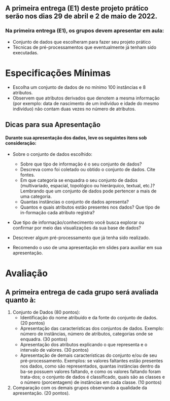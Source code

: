 
## A primeira entrega (E1) deste projeto prático serão nos dias 29 de abril e 2 de maio de 2022.

### Na primeira entrega (E1), os grupos devem apresentar em aula:
- Conjunto de dados que escolheram para fazer seu projeto prático
- Técnicas de pré-processamentos que eventualmente já tenham sido executadas.


# Especificações Mínimas

- Escolha um conjunto de dados de no mínimo 100 instâncias e 8 atributos.
- Observem que atributos derivados que denotem a mesma informação (por exemplo: data de nascimento de um indivíduo e idade do mesmo indivíduo) não contam duas vezes no número de atributos.

## Dicas para sua Apresentação

#### Durante sua apresentação dos dados, leve os seguintes itens sob consideração:
- Sobre o conjunto de dados escolhido:
    
    - Sobre que tipo de informação é o seu conjunto de dados?
    - Descreva como foi coletado ou obtido o conjunto de dados. Cite fontes.
    - Em que categoria se enquadra o seu conjunto de dados (multivariado, espacial, topológico ou hierárquico, textual, etc.)? Lembrando que um conjunto de dados pode pertencer a mais de uma categoria.
    - Quantas instâncias o conjunto de dados apresenta?
    - Quantos e quais atributos estão presentes nos dados? Que tipo de in-formação cada atributo registra?
    
- Que tipo de informação/conhecimento você busca explorar ou confirmar por meio das visualizações da sua base de dados?
- Descrever algum pré-processamento que já tenha sido realizado.
- Recomendo o uso de uma apresentação em slides para auxiliar em sua apresentação.

# Avaliação
## A primeira entrega de cada grupo será avaliada quanto à:

1. Conjunto de Dados (80 pontos):
    - Identificação do nome atribuído e da fonte do conjunto de dados. (20 pontos)
    - Apresentação das características dos conjuntos de dados. Exemplo: número de instâncias, número de atributos, categorias onde se enquadra. (30 pontos)
    - Apresentação dos atributos explicando o que representa e o intervalo de valores. (30 pontos)
    - Apresentação de demais características do conjunto e/ou de seu pré-processamento. Exemplos: se valores faltantes estão presentes nos dados, como são representados, quantas instâncias dentro da ba-se possuem valores faltando, e como os valores faltando foram trata-dos; o conjunto de dados é classificado, quais são as classes e o número (porcentagem) de instâncias em cada classe. (10 pontos)
2. Comparação com os demais grupos observando a qualidade da apresentação. (20 pontos).

